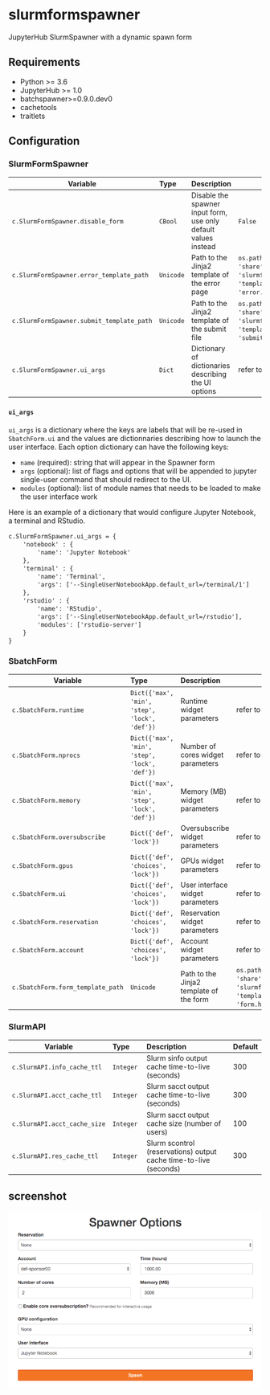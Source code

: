 # slurmformspawner
JupyterHub SlurmSpawner with a dynamic spawn form

## Requirements

- Python >= 3.6
- JupyterHub >= 1.0
- batchspawner>=0.9.0.dev0
- cachetools
- traitlets

## Configuration

### SlurmFormSpawner

| Variable                          | Type    | Description                                     | Default |
| --------------------------------- | :------ | :---------------------------------------------- | ------- |
| `c.SlurmFormSpawner.disable_form`    | `CBool` | Disable the spawner input form, use only default values instead | `False` |
| `c.SlurmFormSpawner.error_template_path` | `Unicode` | Path to the Jinja2 template of the error page | `os.path.join(sys.prefix, 'share',  'slurmformspawner', 'templates', 'error.html')` |
| `c.SlurmFormSpawner.submit_template_path` | `Unicode` | Path to the Jinja2 template of the submit file | `os.path.join(sys.prefix, 'share', 'slurmformspawner', 'templates', 'submit.sh')` |
| `c.SlurmFormSpawner.ui_args` | `Dict` | Dictionary of dictionaries describing the UI options | refer to `ui_args` section |

#### `ui_args`

`ui_args` is a dictionary where the keys are labels that will be re-used in `SbatchForm.ui` and the values are dictionnaries describing how to launch the user interface.
Each option dictionary can have the following keys:
- `name` (required): string that will appear in the Spawner form
- `args` (optional): list of flags and options that will be appended to jupyter single-user command that should redirect to the UI.
- `modules` (optional): list of module names that needs to be loaded to make the user interface work

Here is an example of a dictionary that would configure Jupyter Notebook, a terminal and RStudio.
```
c.SlurmFormSpawner.ui_args = {
    'notebook' : {
        'name': 'Jupyter Notebook'
    },
    'terminal' : {
        'name': 'Terminal',
        'args': ['--SingleUserNotebookApp.default_url=/terminal/1']
    },
    'rstudio' : {
        'name': 'RStudio',
        'args': ['--SingleUserNotebookApp.default_url=/rstudio'],
        'modules': ['rstudio-server']
    }
}
```

### SbatchForm

| Variable                          | Type    | Description                                     | Default |
| --------------------------------- | :------ | :---------------------------------------------- | ------- |
| `c.SbatchForm.runtime`  | `Dict({'max', 'min', 'step', 'lock', 'def'})` | Runtime widget parameters  | refer to `form.py`   |
| `c.SbatchForm.nprocs`  | `Dict({'max', 'min', 'step', 'lock', 'def'})` | Number of cores widget parameters | refer to `form.py` |
| `c.SbatchForm.memory`  | `Dict({'max', 'min', 'step', 'lock', 'def'})` | Memory (MB) widget parameters | refer to `form.py`    |
| `c.SbatchForm.oversubscribe`  | `Dict({'def', 'lock'})` | Oversubscribe widget parameters | refer to `form.py`  |
| `c.SbatchForm.gpus`  | `Dict({'def', 'choices', 'lock'})` | GPUs widget parameters | refer to `form.py`  |
| `c.SbatchForm.ui`  | `Dict({'def', 'choices', 'lock'})` | User interface widget parameters | refer to `form.py`  |
| `c.SbatchForm.reservation`  | `Dict({'def', 'choices', 'lock'})` | Reservation widget parameters | refer to `form.py`  |
| `c.SbatchForm.account`  | `Dict({'def', 'choices', 'lock'})` | Account widget parameters | refer to `form.py`  |
| `c.SbatchForm.form_template_path` | `Unicode` | Path to the Jinja2 template of the form | `os.path.join(sys.prefix, 'share',  'slurmformspawner', 'templates', 'form.html')` |

### SlurmAPI

| Variable                          | Type      | Description                                                       | Default |
| --------------------------------- | :-------- | :---------------------------------------------------------------- | ------- |
| `c.SlurmAPI.info_cache_ttl`       | `Integer` | Slurm sinfo output cache time-to-live (seconds)                   | 300     |
| `c.SlurmAPI.acct_cache_ttl`       | `Integer` | Slurm sacct output cache time-to-live (seconds)                   | 300     |
| `c.SlurmAPI.acct_cache_size`      | `Integer` | Slurm sacct output cache size (number of users)                   | 100     |
| `c.SlurmAPI.res_cache_ttl`        | `Integer` | Slurm scontrol (reservations) output cache time-to-live (seconds) | 300     |

## screenshot

![form_screenshot](screenshot.png "Form screenshot")
